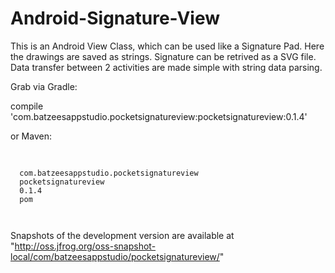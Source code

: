 # Android-Signature-View
This is an Android View Class, which can be used like a Signature Pad. Here the drawings are saved as strings. Signature can be retrived as a SVG file. Data transfer between 2 activities are made simple with string data parsing. 

Grab via Gradle:

compile 'com.batzeesappstudio.pocketsignatureview:pocketsignatureview:0.1.4'

or Maven:
<pre>
 <code>
<dependency> 
  <groupId>com.batzeesappstudio.pocketsignatureview</groupId> 
  <artifactId>pocketsignatureview</artifactId> 
  <version>0.1.4</version> 
  <type>pom</type> 
</dependency>
 </code>
</pre>

Snapshots of the development version are available at "http://oss.jfrog.org/oss-snapshot-local/com/batzeesappstudio/pocketsignatureview/"
